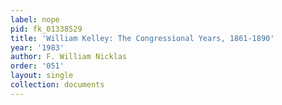 ```yaml
---
label: nope
pid: fk_01338529
title: 'William Kelley: The Congressional Years, 1861-1890'
year: '1983'
author: F. William Nicklas
order: '051'
layout: single
collection: documents
---
```

